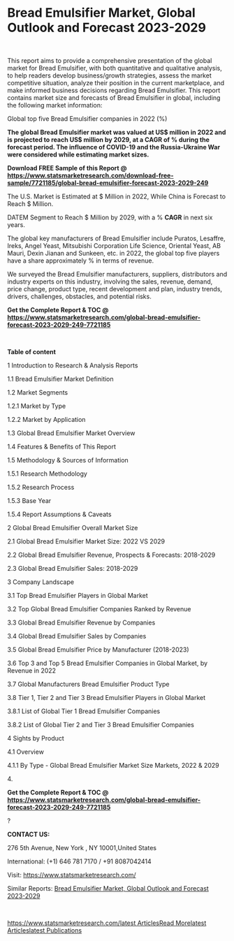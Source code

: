 <h1>Bread Emulsifier Market, Global Outlook and Forecast 2023-2029</h1><br/><p>This report aims to provide a comprehensive presentation of the global market for Bread Emulsifier, with both quantitative and qualitative analysis, to help readers develop business/growth strategies, assess the market competitive situation, analyze their position in the current marketplace, and make informed business decisions regarding Bread Emulsifier. This report contains market size and forecasts of Bread Emulsifier in global, including the following market information:</p>
 
 
 
 <p>Global top five Bread Emulsifier companies in 2022 (%)</p>
 
 
 
 <p><strong>The global Bread Emulsifier market was valued at US$ million in 2022 and is projected to reach US$ million by 2029, at a <strong>CAGR</strong> of % during the forecast period. The influence of COVID-19 and the Russia-Ukraine War were considered while estimating market sizes.</strong></p>
 
 
 
 <p><strong>Download FREE Sample of this Report @ <a href="https://www.statsmarketresearch.com/download-free-sample/7721185/global-bread-emulsifier-forecast-2023-2029-249">https://www.statsmarketresearch.com/download-free-sample/7721185/global-bread-emulsifier-forecast-2023-2029-249</a></strong></p>
 
 
 
 <p>The U.S. Market is Estimated at $ Million in 2022, While China is Forecast to Reach $ Million.</p>
 
 
 
 <p>DATEM Segment to Reach $ Million by 2029, with a % <strong>CAGR</strong> in next six years.</p>
 
 
 
 <p>The global key manufacturers of Bread Emulsifier include Puratos, Lesaffre, Ireks, Angel Yeast, Mitsubishi Corporation Life Science, Oriental Yeast, AB Mauri, Dexin Jianan and Sunkeen, etc. in 2022, the global top five players have a share approximately % in terms of revenue.</p>
 
 
 
 <p>We surveyed the Bread Emulsifier manufacturers, suppliers, distributors and industry experts on this industry, involving the sales, revenue, demand, price change, product type, recent development and plan, industry trends, drivers, challenges, obstacles, and potential risks.</p>
 
 
 
 <div><b>Get the Complete Report & TOC @ <a href="https://www.statsmarketresearch.com/global-bread-emulsifier-forecast-2023-2029-249-7721185">https://www.statsmarketresearch.com/global-bread-emulsifier-forecast-2023-2029-249-7721185</a></b></div>
 
 
 
 <p><br />
 
 <b>Table of content</b></p>
 
 
 
 <p>1 Introduction to Research & Analysis Reports<br />
 
 1.1 Bread Emulsifier Market Definition<br />
 
 1.2 Market Segments<br />
 
 1.2.1 Market by Type<br />
 
 1.2.2 Market by Application<br />
 
 1.3 Global Bread Emulsifier Market Overview<br />
 
 1.4 Features & Benefits of This Report<br />
 
 1.5 Methodology & Sources of Information<br />
 
 1.5.1 Research Methodology<br />
 
 1.5.2 Research Process<br />
 
 1.5.3 Base Year<br />
 
 1.5.4 Report Assumptions & Caveats<br />
 
 2 Global Bread Emulsifier Overall Market Size<br />
 
 2.1 Global Bread Emulsifier Market Size: 2022 VS 2029<br />
 
 2.2 Global Bread Emulsifier Revenue, Prospects & Forecasts: 2018-2029<br />
 
 2.3 Global Bread Emulsifier Sales: 2018-2029<br />
 
 3 Company Landscape<br />
 
 3.1 Top Bread Emulsifier Players in Global Market<br />
 
 3.2 Top Global Bread Emulsifier Companies Ranked by Revenue<br />
 
 3.3 Global Bread Emulsifier Revenue by Companies<br />
 
 3.4 Global Bread Emulsifier Sales by Companies<br />
 
 3.5 Global Bread Emulsifier Price by Manufacturer (2018-2023)<br />
 
 3.6 Top 3 and Top 5 Bread Emulsifier Companies in Global Market, by Revenue in 2022<br />
 
 3.7 Global Manufacturers Bread Emulsifier Product Type<br />
 
 3.8 Tier 1, Tier 2 and Tier 3 Bread Emulsifier Players in Global Market<br />
 
 3.8.1 List of Global Tier 1 Bread Emulsifier Companies<br />
 
 3.8.2 List of Global Tier 2 and Tier 3 Bread Emulsifier Companies<br />
 
 4 Sights by Product<br />
 
 4.1 Overview<br />
 
 4.1.1 By Type - Global Bread Emulsifier Market Size Markets, 2022 & 2029<br />
 
 4.</p>
 
 
 
 <div><b>Get the Complete Report & TOC @ <a href="https://www.statsmarketresearch.com/global-bread-emulsifier-forecast-2023-2029-249-7721185">https://www.statsmarketresearch.com/global-bread-emulsifier-forecast-2023-2029-249-7721185</a></b></div>
 
 
 
 <p>? </p>
 
 
 
 <p><b>CONTACT US:</b><br />
 
 276 5th Avenue, New York , NY 10001,United States<br />
 
 International: (+1) 646 781 7170 / +91 8087042414<br />
 
 Visit: <a href="https://www.statsmarketresearch.com/">https://www.statsmarketresearch.com/</a><br />
 
 Similar Reports: <a href="https://www.statsmarketresearch.com/global-bread-emulsifier-forecast-2023-2029-249-7721185">Bread Emulsifier Market, Global Outlook and Forecast 2023-2029</a><br />
 
 <br />
 
 <a href="https://gyeongbokgung.com">https://www.statsmarketresearch.com/</a><a href="https://hallyeomaritime.com">latest Articles</a><a href="https://jingwansa.com">Read More</a><a href="https://nguoiviet.jp/">latest Articles</a><a href="https://www.intelmarketresearch.com/">latest Publications</a></p>
